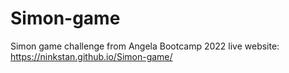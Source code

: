 # Simon-game
Simon game challenge from Angela Bootcamp 2022
live website: https://ninkstan.github.io/Simon-game/
